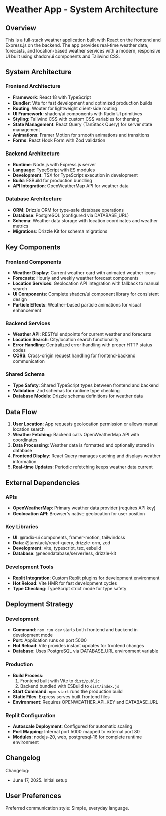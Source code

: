 # Weather App - System Architecture

## Overview

This is a full-stack weather application built with React on the frontend and Express.js on the backend. The app provides real-time weather data, forecasts, and location-based weather services with a modern, responsive UI built using shadcn/ui components and Tailwind CSS.

## System Architecture

### Frontend Architecture
- **Framework**: React 18 with TypeScript
- **Bundler**: Vite for fast development and optimized production builds
- **Routing**: Wouter for lightweight client-side routing
- **UI Framework**: shadcn/ui components with Radix UI primitives
- **Styling**: Tailwind CSS with custom CSS variables for theming
- **State Management**: React Query (TanStack Query) for server state management
- **Animations**: Framer Motion for smooth animations and transitions
- **Forms**: React Hook Form with Zod validation

### Backend Architecture
- **Runtime**: Node.js with Express.js server
- **Language**: TypeScript with ES modules
- **Development**: TSX for TypeScript execution in development
- **Build**: ESBuild for production bundling
- **API Integration**: OpenWeatherMap API for weather data

### Database Architecture
- **ORM**: Drizzle ORM for type-safe database operations
- **Database**: PostgreSQL (configured via DATABASE_URL)
- **Schema**: Weather data storage with location coordinates and weather metrics
- **Migrations**: Drizzle Kit for schema migrations

## Key Components

### Frontend Components
- **Weather Display**: Current weather card with animated weather icons
- **Forecasts**: Hourly and weekly weather forecast components
- **Location Services**: Geolocation API integration with fallback to manual search
- **UI Components**: Complete shadcn/ui component library for consistent design
- **Particle Effects**: Weather-based particle animations for visual enhancement

### Backend Services
- **Weather API**: RESTful endpoints for current weather and forecasts
- **Location Search**: City/location search functionality
- **Error Handling**: Centralized error handling with proper HTTP status codes
- **CORS**: Cross-origin request handling for frontend-backend communication

### Shared Schema
- **Type Safety**: Shared TypeScript types between frontend and backend
- **Validation**: Zod schemas for runtime type checking
- **Database Models**: Drizzle schema definitions for weather data

## Data Flow

1. **User Location**: App requests geolocation permission or allows manual location search
2. **Weather Fetching**: Backend calls OpenWeatherMap API with coordinates
3. **Data Processing**: Weather data is formatted and optionally stored in database
4. **Frontend Display**: React Query manages caching and displays weather information
5. **Real-time Updates**: Periodic refetching keeps weather data current

## External Dependencies

### APIs
- **OpenWeatherMap**: Primary weather data provider (requires API key)
- **Geolocation API**: Browser's native geolocation for user position

### Key Libraries
- **UI**: @radix-ui components, framer-motion, tailwindcss
- **Data**: @tanstack/react-query, drizzle-orm, zod
- **Development**: vite, typescript, tsx, esbuild
- **Database**: @neondatabase/serverless, drizzle-kit

### Development Tools
- **Replit Integration**: Custom Replit plugins for development environment
- **Hot Reload**: Vite HMR for fast development cycles
- **Type Checking**: TypeScript strict mode for type safety

## Deployment Strategy

### Development
- **Command**: `npm run dev` starts both frontend and backend in development mode
- **Port**: Application runs on port 5000
- **Hot Reload**: Vite provides instant updates for frontend changes
- **Database**: Uses PostgreSQL via DATABASE_URL environment variable

### Production
- **Build Process**: 
  1. Frontend built with Vite to `dist/public`
  2. Backend bundled with ESBuild to `dist/index.js`
- **Start Command**: `npm start` runs the production build
- **Static Files**: Express serves built frontend files
- **Environment**: Requires OPENWEATHER_API_KEY and DATABASE_URL

### Replit Configuration
- **Autoscale Deployment**: Configured for automatic scaling
- **Port Mapping**: Internal port 5000 mapped to external port 80
- **Modules**: nodejs-20, web, postgresql-16 for complete runtime environment

## Changelog

Changelog:
- June 17, 2025. Initial setup

## User Preferences

Preferred communication style: Simple, everyday language.